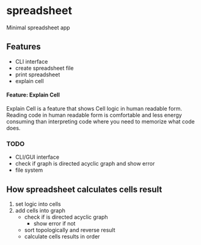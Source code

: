 # spreadsheet

Minimal spreadsheet app

## Features

- CLI interface
- create spreadsheet file
- print spreadsheet
- explain cell

#### Feature: Explain Cell

Explain Cell is a feature that shows Cell logic in human readable form. Reading code in human readable form is comfortable and less energy consuming than interpreting code where you need to memorize what code does. 

### TODO

- CLI/GUI interface
- check if graph is directed acyclic graph and show error
- file system

## How spreadsheet calculates cells result

1. set logic into cells
2. add cells into graph
    - check if is directed acyclic graph
      - show error if not
    - sort topologically and reverse result
    - calculate cells results in order
